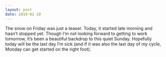 ```yaml
---
layout: post
date: 2019-02-10
---
```


The snow on Friday was just a teaser. Today, it started late morning and hasn’t stopped yet. Though I’m not looking forward to getting to work tomorrow, it’s been a beautiful backdrop to this quiet Sunday. Hopefully today will be the last day I’m sick (and if it was also the last day of my cycle, Monday can get started on the right foot).
